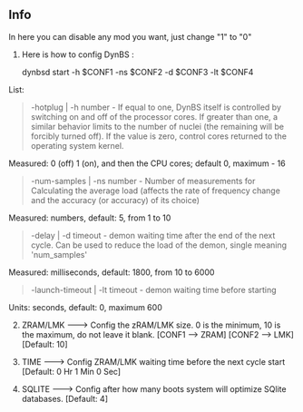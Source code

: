 ## Info

In here you can disable any mod you want, just change "1" to "0"

1. Here is how to config DynBS :

    dynbsd start -h $CONF1 -ns $CONF2 -d $CONF3 -lt $CONF4

List: 

> -hotplug | -h number - If equal to one, DynBS itself is controlled by switching on and off of the processor cores. If greater than one, a similar behavior limits to the number of nuclei (the remaining will be forcibly turned off). If the value is zero, control cores returned to the operating system kernel. 

  Measured: 0 (off) 1 (on), and then the CPU cores; default 0, maximum - 16 

> -num-samples | -ns number - Number of measurements for Calculating the average load (affects the rate of frequency change and the accuracy (or accuracy) of its choice) 

  Measured: numbers, default: 5, from 1 to 10 

> -delay | -d timeout - demon waiting time after the end of the next cycle. Can be used to reduce the load of the demon, single meaning 'num_samples' 

  Measured: milliseconds, default: 1800, from 10 to 6000 

> -launch-timeout | -lt timeout - demon waiting time before starting 

  Units: seconds, default: 0, maximum 600

2. ZRAM/LMK ---> Config the zRAM/LMK size. 0 is the minimum, 10 is the maximum, do not leave it blank. [CONF1 --> ZRAM] [CONF2 --> LMK] [Default: 10]

3. TIME ---> Config ZRAM/LMK waiting time before the next cycle start [Default: 0 Hr 1 Min 0 Sec]

4. SQLITE ---> Config after how many boots system will optimize SQlite databases. [Default: 4]
